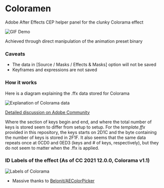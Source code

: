 # Coloramen

Adobe After Effects CEP helper panel for the clunky Colorama effect

![GIF Demo](https://user-images.githubusercontent.com/13716477/116627160-980a7c80-a91a-11eb-9423-60a6f77192c9.gif)

Achieved through direct manipulation of the animation preset binary

### Caveats
- The data in [Source / Masks / Effects & Masks] option will not be saved
- Keyframes and expressions are not saved

### How it works
Here is a diagram explaining the .ffx data stored for Colorama

![Explanation of Colorama data](https://i.imgur.com/U0D5Q5h.png)

[Detailed discussion on Adobe Community](https://community.adobe.com/t5/after-effects/change-colorama-colors-via-scripting/m-p/10392133)

Where the section of keys begin and end, and where the total number of keys is stored seem to differ from setup to setup. For the *template.ffx* provided in this repository, the keys starts on 2D1C and the byte containing the number of keys is stored in 2F1F.
It also seems that the same data repeats once at 0CD0 and 0ED3 (keys and # of keys, respectively), but they do not seem to matter when the .ffx is applied.

### ID Labels of the effect (As of CC 2021 12.0.0, Colorama v1.1)

![Labels of Colorama](https://i.imgur.com/TLkFsAq.png)

- Massive thanks to [Belonit/AEColorPicker](https://github.com/Belonit/AEColorPicker)
